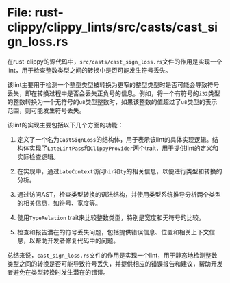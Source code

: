 # File: rust-clippy/clippy_lints/src/casts/cast_sign_loss.rs

在rust-clippy的源代码中，`src/casts/cast_sign_loss.rs`文件的作用是实现一个lint，用于检查整数类型之间的转换中是否可能发生符号丢失。

该lint主要用于检测一个整型类型被转换为更窄的整型类型时是否可能会导致符号丢失，即在转换过程中是否会丢失正负号的信息。例如，将一个有符号的`i32`类型的整数转换为一个无符号的`u8`类型整数时，如果该整数的值超过了`u8`类型的表示范围，则可能发生符号丢失。

该lint的实现主要包括以下几个方面的功能：

1. 定义了一个名为`CastSignLoss`的结构体，用于表示该lint的具体实现逻辑。结构体实现了`LateLintPass`和`ClippyProvider`两个trait，用于提供lint的定义和实际检查逻辑。

2. 在实现中，通过`LateContext`访问`hir`和`ty`的相关信息，以便进行类型和转换的分析。

3. 通过访问AST，检查类型转换的语法结构，并使用类型系统推导分析两个类型的相关信息，如符号、宽度等。

4. 使用`TypeRelation` trait来比较整数类型，特别是宽度和无符号的比较。

5. 检查和报告潜在的符号丢失问题，包括提供错误信息、位置和相关上下文信息，以帮助开发者修复代码中的问题。

总结来说，`cast_sign_loss.rs`文件的作用是实现一个lint，用于静态地检测整数类型之间的转换是否可能导致符号丢失，并提供相应的错误报告和建议，帮助开发者避免在类型转换时发生潜在的错误。

